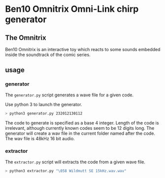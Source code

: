 # Ben10 Omnitrix Omni-Link chirp generator

## The Omnitrix
Ben10 Omnitrix is an interactive toy which reacts to some sounds embedded inside the soundtrack of the comic series. 

## usage

### generator

The `generator.py` script generates a wave file for a given code.

Use python 3 to launch the generator.

```bash
> python3 generator.py 232012130112
```
The code to generate is specified as a base 4 integer. Length of the code is irrelevant, although currently known codes seem to be 12 digits long.
The generator will create a wav file in the current folder named after the code. The wav file is 48kHz 16 bit audio. 

### extractor

The `extractor.py` script will extracts the code from a given wave file.

```bash
> python3 extractor.py "\058 Wildmutt SE 15kHz.wav.wav"
```
